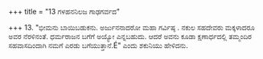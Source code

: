 +++
title = "13 ಗಳಹನನಿಲಜ ಗಾಢಗರ್ವದ"

+++
13. "ಭೀಮನು ಬಾಯಿಬಡುಕನು. ಅರ್ಜುನನಾದರೋ ಮಹಾ ಗರ್ವಿಷ್ಠ . ನಕುಲ ಸಹದೇವರು ಮಕ್ಕಳಾದರೂ  ಅವರ ನೆರಳಿನಂತೆ. ಧರ್ಮರಾಜನ ಬಗೆಗೆ ಅಯ್ಯೋ ಎನ್ನಬಹುದು.  ಆದರೆ ಅವನು ಕೂಡಾ ಕ್ಷಣಾರ್ಧದಲ್ಲಿ ತಮ್ಮಂದಿರ ಸಹವಾಸದಿಂದಾಗಿ ನಮಗೆ ಎರಡು ಬಗೆಯುತ್ತಾನೆ.É" ಎಂದು ಶಕುನಿಯು ಹೇಳಿದನು.